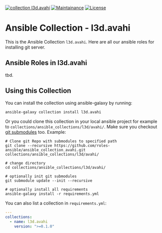 [![collection l3d.avahi](https://ansible.l3d.space/svg/l3d.avahi_ansible-collection_collection.svg)](https://galaxy.ansible.com/l3d/avahi)
[![Maintainance](https://ansible.l3d.space/svg/l3d.avahi_maintainance_collection.svg)](https://ansible.l3d.space/#l3d.avahi)
[![License](https://ansible.l3d.space/svg/l3d.avahi_license_collection.svg)](LICENSE)

 Ansible Collection - l3d.avahi
============================

This is the Ansible Collection ``l3d.avahi``.
Here are all our ansible roles for installing git server.

## Ansible Roles in l3d.avahi
tbd.

## Using this Collection
You can install the collection using ansible-galaxy by running:
```bash
ansible-galaxy collection install l3d.avahi
```

Or you could clone this collection in your local ansible project for example to ``collections/ansible_collections/l3d/avahi/``. Make sure you checkout [git submodules](https://git-scm.com/docs/git-submodule) too. Example:
```
# Clone git Repo with submodules to specified path
git clone --recursive https://github.com/roles-ansible/ansible_collection_avahi.git collections/ansible_collections/l3d/avahi/

# change directory
cd collections/ansible_collections/l3d/avahi/

# optionally init git submodules
git submodule update --init --recursive

# optionally install all requirements
ansible-galaxy install -r requirements.yml
```

You can also list a collection in ``requirements.yml``:
```yaml
---
collections:
  - name: l3d.avahi
    version: ">=0.1.0"
```

